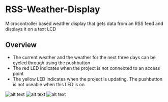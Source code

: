 # RSS-Weather-Display
Microcontroller based weather display that gets data from an RSS feed and displays it on a text LCD

## Overview
* The current weather and the weather for the next three days can be cycled through using the pushbutton
* The red LED indicates when the project is not connected to an access point
* The yellow LED indicates when the project is updating. The pushbutton is not useable when this LED is on

![alt text](images/image1.jpg "Description goes here")
![alt text](images/image2.jpg "Description goes here")
![alt text](images/image3.jpg "Description goes here")
